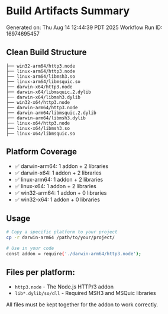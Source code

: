 # Build Artifacts Summary

Generated on: Thu Aug 14 12:44:39 PDT 2025
Workflow Run ID: 16974695457

## Clean Build Structure
```
├── win32-arm64/http3.node
├── linux-arm64/http3.node
├── linux-arm64/libmsh3.so
├── linux-arm64/libmsquic.so
├── darwin-x64/http3.node
├── darwin-x64/libmsquic.2.dylib
├── darwin-x64/libmsh3.dylib
├── win32-x64/http3.node
├── darwin-arm64/http3.node
├── darwin-arm64/libmsquic.2.dylib
├── darwin-arm64/libmsh3.dylib
├── linux-x64/http3.node
├── linux-x64/libmsh3.so
├── linux-x64/libmsquic.so

```

## Platform Coverage
- ✅ darwin-arm64:        1 addon +        2 libraries
- ✅ darwin-x64:        1 addon +        2 libraries
- ✅ linux-arm64:        1 addon +        2 libraries
- ✅ linux-x64:        1 addon +        2 libraries
- ✅ win32-arm64:        1 addon +        0 libraries
- ✅ win32-x64:        1 addon +        0 libraries

## Usage

```bash
# Copy a specific platform to your project
cp -r darwin-arm64 /path/to/your/project/

# Use in your code
const addon = require('./darwin-arm64/http3.node');
```

## Files per platform:
- `http3.node` - The Node.js HTTP/3 addon
- `lib*.dylib/so/dll` - Required MSH3 and MSQuic libraries

All files must be kept together for the addon to work correctly.
